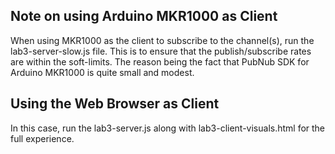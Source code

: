 ## Note on using Arduino MKR1000 as Client

When using MKR1000 as the client to subscribe to the channel(s), run the lab3-server-slow.js file. This is to ensure that the publish/subscribe rates are within the soft-limits. The reason being the fact that PubNub SDK for Arduino MKR1000 is quite small and modest.

## Using the Web Browser as Client

In this case, run the lab3-server.js along with lab3-client-visuals.html for the full experience.